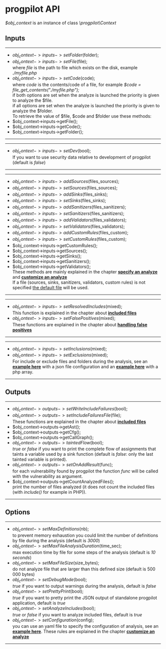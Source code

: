 # progpilot API

*$obj_context* is an instance of class *\progpilot\Context*

## Inputs
***
- $obj_context->inputs->setFolder($folder);  
- $obj_context->inputs->setFile($file);  
where *file* is the path to file which exists on the disk, example *./myfile.php*
- $obj_context->inputs->setCode($code);  
where *code* is the contents/code of a file, for example *$code = file_get_contents("./myfile.php");*  
if both options are set when the analyze is launched the priority is given to analyze the $file.  
if all options are set when the analyze is launched the priority is given to analyze the $folder.  
To retrieve the value of $file, $code and $folder use these methods:
- $obj_context->inputs->getFile();
- $obj_context->inputs->getCode();
- $obj_context->inputs->getFolder();
***

***
- $obj_context->inputs->setDev($bool);  
If you want to use security data relative to development of progpilot (default is *false*)
***

***
- $obj_context->inputs->addSources($files_sources);
- $obj_context->inputs->setSources($files_sources);
- $obj_context->inputs->addSinks($files_sinks);
- $obj_context->inputs->setSinks($files_sinks);
- $obj_context->inputs->addSanitizers($files_sanitizers);
- $obj_context->inputs->setSanitizers($files_sanitizers);
- $obj_context->inputs->addValidators($files_validators);
- $obj_context->inputs->setValidators($files_validators);
- $obj_context->inputs->addCustomRules($files_custom);
- $obj_context->inputs->setCustomRules($files_custom);
- $obj_context->inputs->getCustomRules();
- $obj_context->inputs->getSources();
- $obj_context->inputs->getSinks();
- $obj_context->inputs->getSanitizers();
- $obj_context->inputs->getValidators();  
These methods are mainly explained in the chapter [**specify an analyze**](./SPECIFY_ANALYSIS.md) and  [**customize an analyze**](./CUSTOM_ANALYSIS.md)   
If a file (sources, sinks, sanitizers, validators, custom rules) is not specified [the default file](../package/src/uptodate_data) will be used.
***

***
- $obj_context->inputs->setResolvedIncludes($mixed);  
This function is explained in the chapter about [**included files**](./INCLUDES.md)
- $obj_context->inputs->setFalsePositives($mixed);  
These functions are explained in the chapter about [**handling false positives**](./FALSE_POSITIVES.md)
***

***
- $obj_context->inputs->setInclusions($mixed);  
- $obj_context->inputs->setExclusions($mixed);  
For include or exclude files and folders during the analysis, see an [**example here**](./../projects/tests/exclude_files.json) with a json file configuration and an [**example here**](./../projects/tests/run_exclude_files.php) with a php array.
***

## Outputs
***
- $obj_context->outputs->setWriteIncludeFailures($bool);
- $obj_context->outputs->setIncludeFailuresFile($file);  
These functions are explained in the chapter about [**included files**](./INCLUDES.md)
- $obj_context->outputs->getAst();
- $obj_context->outputs->getCfg();
- $obj_context->outputs->getCallGraph();
- $obj_context->outputs->taintedFlow($bool);  
*true* or *false* if you want to print the complete flow of assignments that taints a variable used by a sink function (default is *false*: only the last tainted variable is printed).
- $obj_context->outputs->setOnAddResult($func);  
for each vulnerability found by progpilot the function *func* will be called with the vulnerability as argument.
- $obj_context->outputs->getCountAnalyzedFiles();  
print the number of files analyzed (it does not count the included files (with *include()* for example in PHP)).
***

## Options
***
- $obj_context->setMaxDefinitions($nb);  
to prevent memory exhaustion you could limit the number of definitions by file during the analysis (default is *3000*)
- $obj_context->setMaxFileAnalysisDuration($time_sec);  
max execution time by file for some steps of the analysis (default is *10 seconds*)
- $obj_context->setMaxFileSize($size_bytes);  
do not analyze file that are larger than this defined size (default is 500 000 bytes)
- $obj_context->setDebugMode($bool);  
*true* if you want to output warnings during the analysis, default is *false*
- $obj_context->setPrettyPrint($bool);  
*true* if you want to pretty print the JSON output of standalone progpilot application, default is *true*
- $obj_context->setAnalyzeIncludes($bool);  
*true* or *false* if you want to analyze included files, default is *true*
- $obj_context->setConfiguration($config);  
you can use an yaml file to specify the configuration of analysis, see an [**example here**](./../projects/example_config/configuration.yml).
These rules are explained in the chapter [**customize an analyze**](./CUSTOM_ANALYSIS.md)
***
